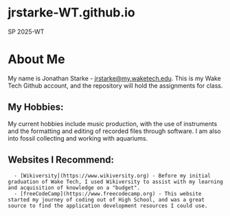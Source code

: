 # jrstarke-WT.github.io
SP 2025-WT



# About Me
My name is Jonathan Starke - jrstarke@my.waketech.edu. This is my Wake Tech Github account, and the repository will hold the assignments for class.
## My Hobbies:
My current hobbies include music production, with the use of instruments and the formatting and editing of recorded files through software.
I am also into fossil collecting and working with aquariums.
## Websites I Recommend:
      - [Wikiversity](https://www.wikiversity.org) - Before my initial graduation of Wake Tech, I used Wikiversity to assist with my learning and acquisition of knowledge on a "budget".
      - [freeCodeCamp](https://www.freecodecamp.org) - This website started my journey of coding out of High School, and was a great source to find the application development resources I could use.
